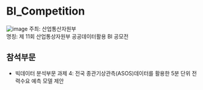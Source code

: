 # BI_Competition

![image](https://github.com/CocoRoF/BI_Competition11/assets/101104772/a678469a-9e1a-419e-951d-0fe73ccdc41b)
주최: 산업통산자원부 <br>
명칭: 제 11회 산업통상자원부 공공데이터활용 BI 공모전<br>

## 참석부문
- 빅데이터 분석부문 과제 4: 전국 종관기상관측(ASOS)데이터를 활용한 5분 단위 전력수요 예측 모델 제안


